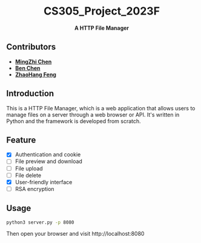 <div align='center'>

# CS305_Project_2023F
**A HTTP File Manager**
</div>

## Contributors
 - [**MingZhi Chen**](https://github.com/Dilemma-CMZ)
 - [**Ben Chen**](https://github.com/chanbengz)
 - [**ZhaoHang Feng**](https://github.com/Ka-Bar)

## Introduction
This is a HTTP File Manager, which is a web application that allows users to manage files on a server through a web browser or API. It's written in Python and the framework is developed from scratch.

## Feature
  - [x] Authentication and cookie
  - [ ] File preview and download
  - [ ] File upload
  - [ ] File delete
  - [x] User-friendly interface
  - [ ] RSA encryption

## Usage
```bash
python3 server.py -p 8080
```
Then open your browser and visit http://localhost:8080
